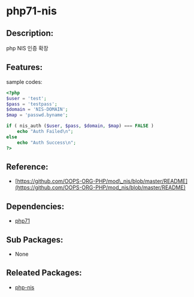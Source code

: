 # php71-nis

## Description:

php NIS 인증 확장

## Features:

sample codes:

```php
<?php
$user = 'test';
$pass = 'testpass';
$domain = 'NIS-DOMAIN';
$map = 'passwd.byname';

if ( nis_auth ($user, $pass, $domain, $map) === FALSE )
    echo "Auth Failed\n";
else
    echo "Auth Success\n";
?>
```

## Reference:

* [https://github.com/OOPS-ORG-PHP/mod\_nis/blob/master/README](https://github.com/OOPS-ORG-PHP/mod_nis/blob/master/README)

## Dependencies:

* [php71](../annyung3-addon-packages/pkg-addon-php71.md)

## Sub Packages:

* None

## Releated Packages:

* [php-nis](pkg-core-php-nis.md)

